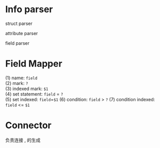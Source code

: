 


# Info parser

struct parser

attribute parser

field parser


# Field Mapper
(1) name: `field`  
(2) mark: `?`  
(3) indexed mark: `$1`  
(4) set statement: `field` = `?`  
(5) set indexed: `field`=`$1`
(6) condition: `field` > `?`
(7) condition indexed: `field` <= `$1`

# Connector
负责连接 , 的生成